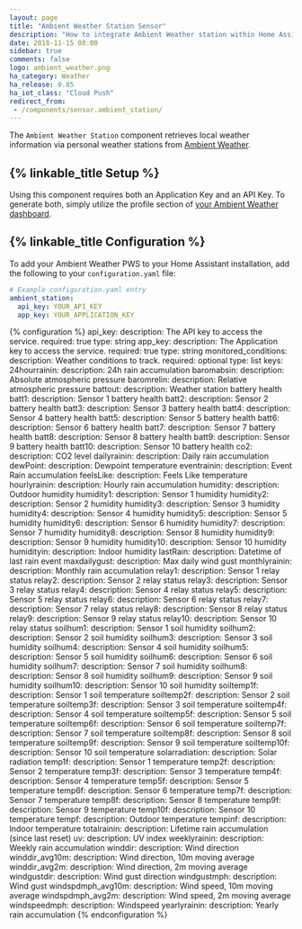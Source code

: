 ```yaml
---
layout: page
title: "Ambient Weather Station Sensor"
description: "How to integrate Ambient Weather station within Home Assistant."
date: 2018-11-15 08:00
sidebar: true
comments: false
logo: ambient_weather.png
ha_category: Weather
ha_release: 0.85
ha_iot_class: "Cloud Push"
redirect_from:
 - /components/sensor.ambient_station/
---
```


The `Ambient Weather Station` component retrieves local weather information
via personal weather stations from [Ambient Weather](https://ambientweather.net).

## {% linkable_title Setup %}

Using this component requires both an Application Key and an API Key. To
generate both, simply utilize the profile section of
[your Ambient Weather dashboard](https:/dashboard.ambientweather.net).

## {% linkable_title Configuration %}

To add your Ambient Weather PWS to your Home Assistant installation, add the
following to your `configuration.yaml` file:

```yaml
# Example configuration.yaml entry
ambient_station:
  api_key: YOUR_API_KEY
  app_key: YOUR_APPLICATION_KEY
```

{% configuration %}
api_key:
  description: The API key to access the service.
  required: true
  type: string
app_key:
  description: The Application key to access the service.
  required: true
  type: string
monitored_conditions:
  description: Weather conditions to track.
  required: optional
  type: list
  keys:
    24hourrainin:
      description: 24h rain accumulation
    baromabsin:
      description: Absolute atmospheric pressure
    baromrelin:
      description: Relative atmospheric pressure
    battout:
      description: Weather station battery health
    batt1:
      description: Sensor 1 battery health
    batt2:
      description: Sensor 2 battery health
    batt3:
      description: Sensor 3 battery health
    batt4:
      description: Sensor 4 battery health
    batt5:
      description: Sensor 5 battery health
    batt6:
      description: Sensor 6 battery health
    batt7:
      description: Sensor 7 battery health
    batt8:
      description: Sensor 8 battery health
    batt9:
      description: Sensor 9 battery health
    batt10:
      description: Sensor 10 battery health
    co2:
      description: CO2 level
    dailyrainin:
      description: Daily rain accumulation
    dewPoint:
      description: Dewpoint temperature
    eventrainin:
      description: Event Rain accumulation
    feelsLike:
      description: Feels Like temperature
    hourlyrainin:
      description: Hourly rain accumulation
    humidity:
      description: Outdoor humidity
    humidity1:
      description: Sensor 1 humidity
    humidity2:
      description: Sensor 2 humidity
    humidity3:
      description: Sensor 3 humidity
    humidity4:
      description: Sensor 4 humidity
    humidity5:
      description: Sensor 5 humidity
    humidity6:
      description: Sensor 6 humidity
    humidity7:
      description: Sensor 7 humidity
    humidity8:
      description: Sensor 8 humidity
    humidity9:
      description: Sensor 9 humidity
    humidity10:
      description: Sensor 10 humidity
    humidityin:
      description: Indoor humidity
    lastRain:
      description: Datetime of last rain event
    maxdailygust:
      description: Max daily wind gust
    monthlyrainin:
      description: Monthly rain accumulation
    relay1:
      description: Sensor 1 relay status
    relay2:
      description: Sensor 2 relay status
    relay3:
      description: Sensor 3 relay status
    relay4:
      description: Sensor 4 relay status
    relay5:
      description: Sensor 5 relay status
    relay6:
      description: Sensor 6 relay status
    relay7:
      description: Sensor 7 relay status
    relay8:
      description: Sensor 8 relay status
    relay9:
      description: Sensor 9 relay status
    relay10:
      description: Sensor 10 relay status
    soilhum1:
      description: Sensor 1 soil humidity
    soilhum2:
      description: Sensor 2 soil humidity
    soilhum3:
      description: Sensor 3 soil humidity
    soilhum4:
      description: Sensor 4 soil humidity
    soilhum5:
      description: Sensor 5 soil humidity
    soilhum6:
      description: Sensor 6 soil humidity
    soilhum7:
      description: Sensor 7 soil humidity
    soilhum8:
      description: Sensor 8 soil humidity
    soilhum9:
      description: Sensor 9 soil humidity
    soilhum10:
      description: Sensor 10 soil humidity
    soiltemp1f:
      description: Sensor 1 soil temperature
    soiltemp2f:
      description: Sensor 2 soil temperature
    soiltemp3f:
      description: Sensor 3 soil temperature
    soiltemp4f:
      description: Sensor 4 soil temperature
    soiltemp5f:
      description: Sensor 5 soil temperature
    soiltemp6f:
      description: Sensor 6 soil temperature
    soiltemp7f:
      description: Sensor 7 soil temperature
    soiltemp8f:
      description: Sensor 8 soil temperature
    soiltemp9f:
      description: Sensor 9 soil temperature
    soiltemp10f:
      description: Sensor 10 soil temperature
    solarradiation:
      description: Solar radiation
    temp1f:
      description: Sensor 1 temperature
    temp2f:
      description: Sensor 2 temperature
    temp3f:
      description: Sensor 3 temperature
    temp4f:
      description: Sensor 4 temperature
    temp5f:
      description: Sensor 5 temperature
    temp6f:
      description: Sensor 6 temperature
    temp7f:
      description: Sensor 7 temperature
    temp8f:
      description: Sensor 8 temperature
    temp9f:
      description: Sensor 9 temperature
    temp10f:
      description: Sensor 10 temperature
    tempf:
      description: Outdoor temperature
    tempinf:
      description: Indoor temperature
    totalrainin:
      description: Lifetime rain accumulation (since last reset)
    uv:
      description: UV index
    weeklyrainin:
      description: Weekly rain accumulation
    winddir:
      description: Wind direction
    winddir_avg10m:
      description: Wind direction, 10m moving average
    winddir_avg2m:
      description: Wind direction, 2m moving average
    windgustdir:
      description: Wind gust direction
    windgustmph:
      description: Wind gust
    windspdmph_avg10m:
      description: Wind speed, 10m moving average
    windspdmph_avg2m:
      description: Wind speed, 2m moving average
    windspeedmph:
      description: Windspeed
    yearlyrainin:
      description: Yearly rain accumulation
{% endconfiguration %}
